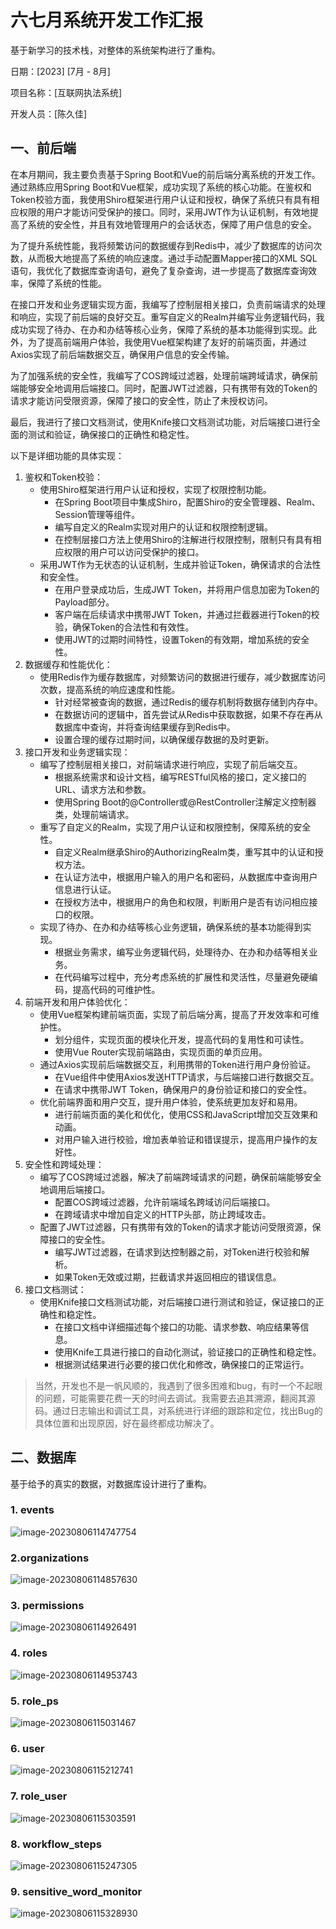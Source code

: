 # 六七月系统开发工作汇报

基于新学习的技术栈，对整体的系统架构进行了重构。

日期：[2023] [7月 - 8月]

项目名称：[互联网执法系统]

开发人员：[陈久佳]

## 一、前后端

在本月期间，我主要负责基于Spring Boot和Vue的前后端分离系统的开发工作。通过熟练应用Spring Boot和Vue框架，成功实现了系统的核心功能。在鉴权和Token校验方面，我使用Shiro框架进行用户认证和授权，确保了系统只有具有相应权限的用户才能访问受保护的接口。同时，采用JWT作为认证机制，有效地提高了系统的安全性，并且有效地管理用户的会话状态，保障了用户信息的安全。

为了提升系统性能，我将频繁访问的数据缓存到Redis中，减少了数据库的访问次数，从而极大地提高了系统的响应速度。通过手动配置Mapper接口的XML SQL语句，我优化了数据库查询语句，避免了复杂查询，进一步提高了数据库查询效率，保障了系统的性能。

在接口开发和业务逻辑实现方面，我编写了控制层相关接口，负责前端请求的处理和响应，实现了前后端的良好交互。重写自定义的Realm并编写业务逻辑代码，我成功实现了待办、在办和办结等核心业务，保障了系统的基本功能得到实现。此外，为了提高前端用户体验，我使用Vue框架构建了友好的前端页面，并通过Axios实现了前后端数据交互，确保用户信息的安全传输。

为了加强系统的安全性，我编写了COS跨域过滤器，处理前端跨域请求，确保前端能够安全地调用后端接口。同时，配置JWT过滤器，只有携带有效的Token的请求才能访问受限资源，保障了接口的安全性，防止了未授权访问。

最后，我进行了接口文档测试，使用Knife接口文档测试功能，对后端接口进行全面的测试和验证，确保接口的正确性和稳定性。

以下是详细功能的具体实现：

1. 鉴权和Token校验：
   - 使用Shiro框架进行用户认证和授权，实现了权限控制功能。
     - 在Spring Boot项目中集成Shiro，配置Shiro的安全管理器、Realm、Session管理等组件。
     - 编写自定义的Realm实现对用户的认证和权限控制逻辑。
     - 在控制层接口方法上使用Shiro的注解进行权限控制，限制只有具有相应权限的用户可以访问受保护的接口。
   - 采用JWT作为无状态的认证机制，生成并验证Token，确保请求的合法性和安全性。
     - 在用户登录成功后，生成JWT Token，并将用户信息加密为Token的Payload部分。
     - 客户端在后续请求中携带JWT Token，并通过拦截器进行Token的校验，确保Token的合法性和有效性。
     - 使用JWT的过期时间特性，设置Token的有效期，增加系统的安全性。
2. 数据缓存和性能优化：
   - 使用Redis作为缓存数据库，对频繁访问的数据进行缓存，减少数据库访问次数，提高系统的响应速度和性能。
     - 针对经常被查询的数据，通过Redis的缓存机制将数据存储到内存中。
     - 在数据访问的逻辑中，首先尝试从Redis中获取数据，如果不存在再从数据库中查询，并将查询结果缓存到Redis中。
     - 设置合理的缓存过期时间，以确保缓存数据的及时更新。
3. 接口开发和业务逻辑实现：
   - 编写了控制层相关接口，对前端请求进行响应，实现了前后端交互。
     - 根据系统需求和设计文档，编写RESTful风格的接口，定义接口的URL、请求方法和参数。
     - 使用Spring Boot的@Controller或@RestController注解定义控制器类，处理前端请求。
   - 重写了自定义的Realm，实现了用户认证和权限控制，保障系统的安全性。
     - 自定义Realm继承Shiro的AuthorizingRealm类，重写其中的认证和授权方法。
     - 在认证方法中，根据用户输入的用户名和密码，从数据库中查询用户信息进行认证。
     - 在授权方法中，根据用户的角色和权限，判断用户是否有访问相应接口的权限。
   - 实现了待办、在办和办结等核心业务逻辑，确保系统的基本功能得到实现。
     - 根据业务需求，编写业务逻辑代码，处理待办、在办和办结等相关业务。
     - 在代码编写过程中，充分考虑系统的扩展性和灵活性，尽量避免硬编码，提高代码的可维护性。
4. 前端开发和用户体验优化：
   - 使用Vue框架构建前端页面，实现了前后端分离，提高了开发效率和可维护性。
     - 划分组件，实现页面的模块化开发，提高代码的复用性和可读性。
     - 使用Vue Router实现前端路由，实现页面的单页应用。
   - 通过Axios实现前后端数据交互，利用携带的Token进行用户身份验证。
     - 在Vue组件中使用Axios发送HTTP请求，与后端接口进行数据交互。
     - 在请求中携带JWT Token，确保用户的身份验证和接口的安全性。
   - 优化前端界面和用户交互，提升用户体验，使系统更加友好和易用。
     - 进行前端页面的美化和优化，使用CSS和JavaScript增加交互效果和动画。
     - 对用户输入进行校验，增加表单验证和错误提示，提高用户操作的友好性。
5. 安全性和跨域处理：
   - 编写了COS跨域过滤器，解决了前端跨域请求的问题，确保前端能够安全地调用后端接口。
     - 配置COS跨域过滤器，允许前端域名跨域访问后端接口。
     - 在跨域请求中增加自定义的HTTP头部，防止跨域攻击。
   - 配置了JWT过滤器，只有携带有效的Token的请求才能访问受限资源，保障接口的安全性。
     - 编写JWT过滤器，在请求到达控制器之前，对Token进行校验和解析。
     - 如果Token无效或过期，拦截请求并返回相应的错误信息。
6. 接口文档测试：
   - 使用Knife接口文档测试功能，对后端接口进行测试和验证，保证接口的正确性和稳定性。
     - 在接口文档中详细描述每个接口的功能、请求参数、响应结果等信息。
     - 使用Knife工具进行接口的自动化测试，验证接口的正确性和稳定性。
     - 根据测试结果进行必要的接口优化和修改，确保接口的正常运行。

> 当然，开发也不是一帆风顺的，我遇到了很多困难和bug，有时一个不起眼的问题，可能需要花费一天的时间去调试。我需要去追其溯源，翻阅其源码。通过日志输出和调试工具，对系统进行详细的跟踪和定位，找出Bug的具体位置和出现原因，好在最终都成功解决了。

## 二、数据库

基于给予的真实的数据，对数据库设计进行了重构。

### 1. events

![image-20230806114747754](C:\Users\Administrator\AppData\Roaming\Typora\typora-user-images\image-20230806114747754.png)

### 2.organizations

![image-20230806114857630](C:\Users\Administrator\AppData\Roaming\Typora\typora-user-images\image-20230806114857630.png)

### 3. permissions

![image-20230806114926491](C:\Users\Administrator\AppData\Roaming\Typora\typora-user-images\image-20230806114926491.png)

### 4. roles

![image-20230806114953743](C:\Users\Administrator\AppData\Roaming\Typora\typora-user-images\image-20230806114953743.png)

### 5. role_ps

![image-20230806115031467](C:\Users\Administrator\AppData\Roaming\Typora\typora-user-images\image-20230806115031467.png)

### 6. user

![image-20230806115212741](C:\Users\Administrator\AppData\Roaming\Typora\typora-user-images\image-20230806115212741.png)

### 7. role_user

![image-20230806115303591](C:\Users\Administrator\AppData\Roaming\Typora\typora-user-images\image-20230806115303591.png)

### 8. workflow_steps

![image-20230806115247305](C:\Users\Administrator\AppData\Roaming\Typora\typora-user-images\image-20230806115247305.png)

### 9. sensitive_word_monitor

![image-20230806115328930](C:\Users\Administrator\AppData\Roaming\Typora\typora-user-images\image-20230806115328930.png)
